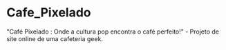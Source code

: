 # Cafe_Pixelado
"Café Pixelado : Onde a cultura pop encontra o café perfeito!" - Projeto de site online de uma cafeteria geek.
